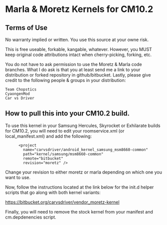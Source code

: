 Marla & Moretz Kernels for CM10.2
===================

Terms of Use
-------------------

No warranty implied or written.  You use this source at your owne risk.

This is free useable, forkable, kangable, whatever.  However, you MUST
keep original code attributions intact when cherry-picking, forking, etc.

You do not have to ask permission to use the Moretz & Marla code branches.
What I do ask is that you at least send me a link to your distribution or
forked repository in github/bitbucket.  Lastly, please give credit to
the following people & groups in your distribution:

	Team Chopstics
	CyaongenMod
	Car vs Driver


How to pull this into your CM10.2 build.
--------------------

To use this kernel in your Samsung Hercules, Skyrocket or Exhilarate builds for 
CM10.2, you will need to edit your roomservice.xml (or local_manifest.xml) and 
add the following:

  <remote  name="bitbucket"
          fetch="ssh://git@bitbucket.org" />
          
          <project 
            name="carvsdriver/android_kernel_samsung_msm8660-common" 
            path="kernel/samsung/msm8660-common" 
            remote="bitbucket" 
            revision="moretz" />
            
Change your revision to either moretz or marla depending on which one you 
want to use.

Now, follow the instructions located at the link below for the init.d
helper scripts that go along with both kernel variants:

https://bitbucket.org/carvsdriver/vendor_moretz-kernel

Finally, you will need to remove the stock kernel from your manifest and 
cm.depdenencies script.

